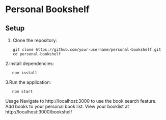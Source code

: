 # Personal Bookshelf

## Setup

1. Clone the repository:
   ```
   git clone https://github.com/your-username/personal-bookshelf.git
   cd personal-bookshelf
   ```
2.install dependencies:
```
   npm install
```

3.Run the application:
```
   npm start
```

Usage
Navigate to http://localhost:3000 to use the book search feature.
Add books to your personal book list.
View your booklist at http://localhost:3000/bookshelf

